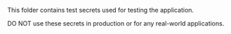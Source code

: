 This folder contains test secrets used for testing the application.

DO NOT use these secrets in production or for any real-world applications.